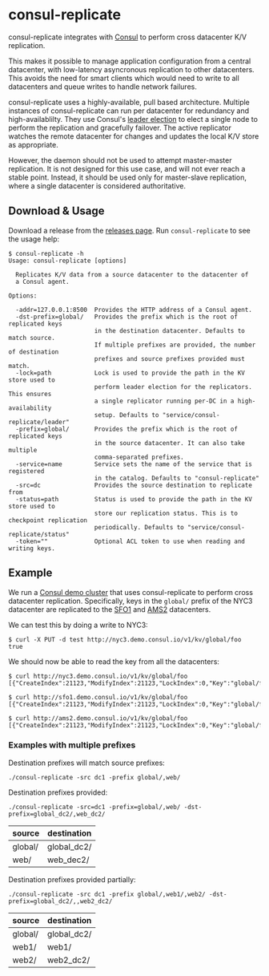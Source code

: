 consul-replicate
===========

consul-replicate integrates with [Consul](http://www.consul.io) to perform
cross datacenter K/V replication.

This makes it possible to manage application configuration from
a central datacenter, with low-latency asyncronous replication
to other datacenters. This avoids the need for smart clients
which would need to write to all datacenters and queue writes
to handle network failures.

consul-replicate uses a highly-available, pull based architecture.
Multiple instances of consul-replicate can run per datacenter
for redundancy and high-availablilty. They use Consul's
[leader election](http://www.consul.io/docs/guides/leader-election.html)
to elect a single node to perform the replication and gracefully
failover. The active replicator watches the remote datacenter for
changes and updates the local K/V store as appropriate.

However, the daemon should not be used to attempt master-master
replication. It is not designed for this use case, and will not
ever reach a stable point. Instead, it should be used only
for master-slave replication, where a single datacenter is considered
authoritative.

## Download & Usage

Download a release from the
[releases page](#).
Run `consul-replicate` to see the usage help:

```
$ consul-replicate -h
Usage: consul-replicate [options]

  Replicates K/V data from a source datacenter to the datacenter of
  a Consul agent.

Options:

  -addr=127.0.0.1:8500  Provides the HTTP address of a Consul agent.
  -dst-prefix=global/   Provides the prefix which is the root of replicated keys
                        in the destination datacenter. Defaults to match source.
                        If multiple prefixes are provided, the number of destination
                        prefixes and source prefixes provided must match.
  -lock=path            Lock is used to provide the path in the KV store used to
                        perform leader election for the replicators. This ensures
                        a single replicator running per-DC in a high-availability
                        setup. Defaults to "service/consul-replicate/leader"
  -prefix=global/       Provides the prefix which is the root of replicated keys
                        in the source datacenter. It can also take multiple 
                        comma-separated prefixes.
  -service=name         Service sets the name of the service that is registered
                        in the catalog. Defaults to "consul-replicate"
  -src=dc               Provides the source destination to replicate from
  -status=path          Status is used to provide the path in the KV store used to
                        store our replication status. This is to checkpoint replication
                        periodically. Defaults to "service/consul-replicate/status"
  -token=""             Optional ACL token to use when reading and writing keys.
```

## Example

We run a [Consul demo cluster](http://demo.consul.io) that uses
consul-replicate to perform cross datacenter replication. Specifically,
keys in the `global/` prefix of the NYC3 datacenter are replicated to
the [SFO1](http://sfo1.demo.consul.io/ui/#/sfo1/kv/) and
[AMS2](http://ams2.demo.consul.io/ui/#/ams2/kv/) datacenters.

We can test this by doing a write to NYC3:

```
$ curl -X PUT -d test http://nyc3.demo.consul.io/v1/kv/global/foo
true
```

We should now be able to read the key from all the datacenters:

```
$ curl http://nyc3.demo.consul.io/v1/kv/global/foo
[{"CreateIndex":21123,"ModifyIndex":21123,"LockIndex":0,"Key":"global/foo","Flags":0,"Value":"dGVzdA=="}]

$ curl http://sfo1.demo.consul.io/v1/kv/global/foo
[{"CreateIndex":21123,"ModifyIndex":21123,"LockIndex":0,"Key":"global/foo","Flags":0,"Value":"dGVzdA=="}]

$ curl http://ams2.demo.consul.io/v1/kv/global/foo
[{"CreateIndex":21123,"ModifyIndex":21123,"LockIndex":0,"Key":"global/foo","Flags":0,"Value":"dGVzdA=="}]
```

### Examples with multiple prefixes

Destination prefixes will match source prefixes:

```
./consul-replicate -src dc1 -prefix global/,web/
```

Destination prefixes provided:

```
./consul-replicate -src=dc1 -prefix=global/,web/ -dst-prefix=global_dc2/,web_dc2/
```

| source  | destination  |
|---------|--------------|
| global/ | global_dc2/  |
| web/    | web_dec2/    |


Destination prefixes provided partially:

```
./consul-replicate -src dc1 -prefix global/,web1/,web2/ -dst-prefix=global_dc2/,,web2_dc2/
```

| source  | destination  |
|---------|--------------|
| global/ | global_dc2/  |
| web1/   | web1/        |
| web2/   | web2_dc2/    |
